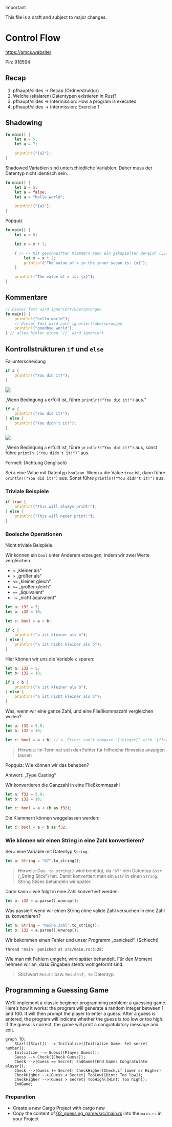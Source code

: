 > [!IMPORTANT]
> This file is a draft and subject to major changes.

# Control Flow

https://amcs.website/

Pin: 918594

## Recap

1. pfhaupt/slides -> Recap (Ordnerstruktur)
2. Welche (skalaren) Datentypen existieren in Rust?
3. pfhaupt/slides -> Intermission: How a program is executed
4. pfhaupt/slides -> Intermission: Exercise 1

## Shadowing

```rust
fn main() {
    let a = 5;
    let a = 7;

    println!("{a}");
}
```

Shadowed Variablen sind unterschiedliche Variablen.
Daher muss der Datentyp nicht identisch sein.

```rust
fn main() {
    let a = 5;
    let a = false;
    let a = "hello world";

    println!("{a}");
}
```

Popquiz

```rust
fn main() {
    let x = 5;

    let x = x + 1;

    { // <- Mit geschweiften Klammern kann ein gekapselter Bereich („Scope“) erstellt werden
        let x = x * 2;
        println!("The value of x in the inner scope is: {x}");
    }

    println!("The value of x is: {x}");
}
```

## Kommentare

```rust
// Dieser Text wird ignoriert/übersprungen
fn main() {
    println!("hello world");
    // Dieser Text wird auch ignoriert/übersprungen
    println!("goodbye world");
} // alles hinter einem `//` wird ignoriert
```

## Kontrollstrukturen `if` und `else`

Fallunterscheidung

```rust
if a {
    println!("You did it!");
}
```

![](assets/02_if.svg)

„Wenn Bedingung `a` erfüllt ist, führe `println!("You did it!")` aus.“

```rust
if a {
    println!("You did it!");
} else {
    println!("You didn't it!");
}
```

![](assets/02_if_else.svg)

„Wenn Bedingung `a` erfüllt ist, führe `println!("You did it!")` aus, sonst führe `println!("You didn't it!")`“ aus.

Formell: (Achtung Denglisch)

Sei `a` eine Value mit Datentyp `boolean`.
Wenn `a` die Value `true` ist, dann führe `println!("You did it!")` aus.
Sonst führe `println!("You didn't it!")` aus.

### Triviale Beispiele

```rust
if true {
    println!("This will always print!");
} else {
    println!("This will never print!");
}
```

### Boolsche Operationen

Nicht triviale Beispiele.

Wir können ein `bool` unter Anderem erzeugen, indem wir zwei Werte vergleichen.

-   `<` „kleiner als“
-   `>` „größer als“
-   `<=` „kleiner gleich“
-   `>=` „größer gleich“
-   `==` „äquivalent“
-   `!=` „nicht äquivalent“

```rust
let a: i32 = 5;
let b: i32 = 10;

let c: bool = a < b;

if c {
    println!("a ist kleiner als b");
} else {
    println!("a ist nicht kleiner als b");
}
```

Hier können wir uns die Variable `c` sparen:

```rust
let a: i32 = 5;
let b: i32 = 10;

if a < b {
    println!("a ist kleiner als b");
} else {
    println!("a ist nicht kleiner als b");
}
```

Was, wenn wir eine ganze Zahl, und eine Fließkommazahl vergleichen wollen?

```rust
let a: f32 = 5.0;
let b: i32 = 10;

let c: bool = a < b; // <- Error: can't compare `{integer}` with `{float}`
```

> Hinweis: Im Terminal sich den Fehler für hilfreiche Hinweise anzeigen lassen

Popquiz: Wie können wir das beheben?

Antwort: „Type Casting“

Wir konvertieren die Ganzzahl in eine Fließkommazahl

```rust
let a: f32 = 5.0;
let b: i32 = 10;

let c: bool = a < (b as f32);
```

Die Klammern können weggelassen werden:

```rust
let c: bool = a < b as f32;
```

### Wie können wir einen String in eine Zahl konvertieren?

Sei `a` eine Variable mit Datentyp `String`.

```rust
let a: String = "67".to_string();
```

> Hinweis: Das `.to_string()` wird benötigt, da `"67"` den Datentyp `&str` („String Slice“) hat.
> Damit konvertiert man ein `&str` in einen `String`.
> String Slices behandeln wir später.

Dann kann `a` wie folgt in eine Zahl konvertiert werden:

```rust
let b: i32 = a.parse().unwrap();
```

Was passiert wenn wir einen String ohne valide Zahl versuchen in eine Zahl zu konvertieren?

```rust
let a: String = "Keine Zahl".to_string();
let b: i32 = a.parse().unwrap();
```

Wir bekommen einen Fehler und unser Programm „panicked“. (Schlecht)

```
thread 'main' panicked at src/main.rs:5:28:
```

Wie man mit Fehlern umgeht, wird später behandelt.
Für den Moment nehmen wir an, dass Eingaben stehts wohlgeformt sind.

> Stichwort `Result` bzw. `Result<T, E>` Datentyp.

## Programming a Guessing Game

We’ll implement a classic beginner programming problem: a guessing game. Here’s how it works: the program will generate a random integer between 1 and 100. It will then prompt the player to enter a guess. After a guess is entered, the program will indicate whether the guess is too low or too high. If the guess is correct, the game will print a congratulatory message and exit.

```mermaid
graph TD;
    Start([Start]) --> Initialize([Initialize Game: Set secret number]);
    Initialize --> Guess([Player Guess]);
    Guess --> Check([Check Guess]);
    Check -->|Guess == Secret| EndGame([End Game: Congratulate player]);
    Check -->|Guess != Secret| CheckHigher(Check,if lower or Higher)
    CheckHigher -->|Guess < Secret| TooLow([Hint: Too low]);
    CheckHigher -->|Guess > Secret| TooHigh([Hint: Too high]);
    EndGame;
```

### Preparation

-   Create a new Cargo Project with cargo new
-   Copy the content of [02_guessing_game/src/main.rs](02_guessing_game/src/main.rs) into the `main.rs` in your Project
